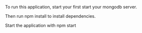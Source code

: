 To run this application, start your first start your mongodb server.

Then run npm install to install dependencies.

Start the application with npm start